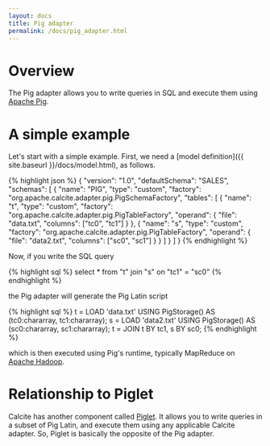 ```yaml
---
layout: docs
title: Pig adapter
permalink: /docs/pig_adapter.html
---
```


<!--
{% comment %}
Licensed to the Apache Software Foundation (ASF) under one or more
contributor license agreements.  See the NOTICE file distributed with
this work for additional information regarding copyright ownership.
The ASF licenses this file to you under the Apache License, Version 2.0
(the "License"); you may not use this file except in compliance with
the License.  You may obtain a copy of the License at

http://www.apache.org/licenses/LICENSE-2.0

Unless required by applicable law or agreed to in writing, software
distributed under the License is distributed on an "AS IS" BASIS,
WITHOUT WARRANTIES OR CONDITIONS OF ANY KIND, either express or implied.
See the License for the specific language governing permissions and
limitations under the License.
{% endcomment %}
-->

# Overview

The Pig adapter allows you to write queries in SQL and execute them using
<a href="https://pig.apache.org">Apache Pig</a>.

# A simple example

Let's start with a simple example. First, we need a [model definition]({{ site.baseurl }}/docs/model.html), as follows.

{% highlight json %}
{
  "version": "1.0",
  "defaultSchema": "SALES",
  "schemas": [ {
    "name": "PIG",
    "type": "custom",
    "factory": "org.apache.calcite.adapter.pig.PigSchemaFactory",
    "tables": [ {
      "name": "t",
      "type": "custom",
      "factory": "org.apache.calcite.adapter.pig.PigTableFactory",
      "operand": {
        "file": "data.txt",
        "columns": ["tc0", "tc1"]
      }
    }, { "name": "s", "type": "custom", "factory": "org.apache.calcite.adapter.pig.PigTableFactory", "operand": { "file": "data2.txt", "columns": ["sc0", "sc1"] } } ] } ] }
{% endhighlight %}

Now, if you write the SQL query

{% highlight sql %}
select * from "t" join "s" on "tc1" = "sc0"
{% endhighlight %}

the Pig adapter will generate the Pig Latin script

{% highlight sql %}
t = LOAD 'data.txt' USING PigStorage() AS (tc0:chararray, tc1:chararray); s = LOAD 'data2.txt' USING PigStorage() AS (sc0:chararray, sc1:chararray); t = JOIN t BY tc1, s BY sc0;
{% endhighlight %}

which is then executed using Pig's runtime, typically MapReduce on
<a href="https://hadoop.apache.org/">Apache Hadoop</a>.

# Relationship to Piglet

Calcite has another component called
<a href="{{ site.apiRoot }}/org/apache/calcite/piglet/package-summary.html">Piglet</a>. It allows you to write queries in a subset of Pig Latin, and execute them using any applicable Calcite adapter. So, Piglet is basically the opposite of the Pig adapter.
